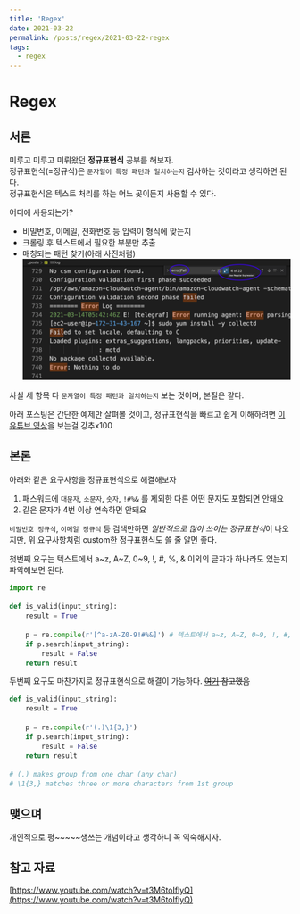 ```yaml
---
title: 'Regex'
date: 2021-03-22
permalink: /posts/regex/2021-03-22-regex
tags:
  - regex
---
```


# Regex

## 서론

미루고 미루고 미뤄왔던 **정규표현식** 공부를 해보자.  
정규표현식(=정규식)은 `문자열이 특정 패턴과 일치하는지` 검사하는 것이라고 생각하면 된다.  
정규표현식은 텍스트 처리를 하는 어느 곳이든지 사용할 수 있다.   

어디에 사용되는가?
- 비밀번호, 이메일, 전화번호 등 입력이 형식에 맞는지
- 크롤링 후 텍스트에서 필요한 부분만 추출
- 매칭되는 패턴 찾기(아래 사진처럼)
![](/assets/2021-03-22-regex/2021-03-22-regex_004732.png)

사실 세 항목 다 `문자열이 특정 패턴과 일치하는지` 보는 것이며, 본질은 같다. 

아래 포스팅은 간단한 예제만 살펴볼 것이고,
정규표현식을 빠르고 쉽게 이해하려면 [이 유튜브 영상](https://www.youtube.com/watch?v=t3M6toIflyQ)을 보는걸 강추x100

## 본론

아래와 같은 요구사항을 정규표현식으로 해결해보자
1. 패스워드에 `대문자`, `소문자`, `숫자`, `!#%&`
를 제외한 다른 어떤 문자도 포함되면 안돼요
1. 같은 문자가 4번 이상 연속하면 안돼요

`비밀번호 정규식`, `이메일 정규식` 등 검색만하면 *일반적으로 많이 쓰이는 정규표현식*이 나오지만, 위 요구사항처럼 custom한 정규표현식도 쓸 줄 알면 좋다.

첫번째 요구는 텍스트에서 a~z, A~Z, 0~9, !, #, %, & 이외의 글자가 하나라도 있는지 파악해보면 된다.

```python
import re

def is_valid(input_string):
    result = True

    p = re.compile(r'[^a-zA-Z0-9!#%&]') # 텍스트에서 a~z, A~Z, 0~9, !, #, %, &를 제외한 character를 찾을때 사용
    if p.search(input_string):
        result = False
    return result
```

두번째 요구도 마찬가지로 정규표현식으로 해결이 가능하다. ~~[여기](https://stackoverflow.com/questions/1660694/regular-expression-to-match-any-character-being-repeated-more-than-10-times) 참고했음~~

```python
def is_valid(input_string):
    result = True

    p = re.compile(r'(.)\1{3,}')
    if p.search(input_string):
        result = False
    return result
	
# (.) makes group from one char (any char)
# \1{3,} matches three or more characters from 1st group
```


## 맺으며

개인적으로 평~~~~~생쓰는 개념이라고 생각하니 꼭 익숙해지자.  

## 참고 자료

[https://www.youtube.com/watch?v=t3M6toIflyQ](https://www.youtube.com/watch?v=t3M6toIflyQ)